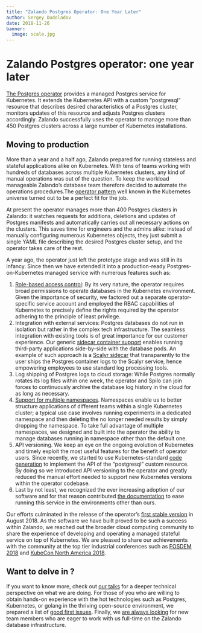 ```yaml
---
title: "Zalando Postgres Operator: One Year Later" 
author: Sergey Dudoladov 
date: 2018-11-26
banner:
  image: scale.jpg
---
```


# Zalando Postgres operator: one year later

[The Postgres operator](https://github.com/zalando-incubator/postgres-operator) provides a managed Postgres service for Kubernetes. It extends the Kubernetes API with a custom “postgresql” resource that describes desired characteristics of a Postgres cluster, monitors updates of this resource and adjusts Postgres clusters accordingly. Zalando successfully uses the operator to manage more than 450 Postgres clusters across a large number of Kubernetes installations.

## Moving to production

More than a year and a half ago, Zalando prepared for running stateless and stateful applications alike on Kubernetes. With tens of teams working with hundreds of databases across multiple Kubernetes clusters, any kind of manual operations was out of the question. To keep the workload manageable Zalando’s database team therefore decided to automate the operations procedures.The [operator pattern](https://coreos.com/blog/introducing-operators.html) well known in the Kubernetes universe turned out to be a perfect fit for the job.

At present the operator manages more than 400 Postgres clusters in Zalando: it watches requests for additions, deletions and updates of Postgres manifests and automatically carries out all necessary actions on the clusters. This saves time for engineers and the admins alike: instead of manually configuring numerous Kubernetes objects, they just submit a single YAML file describing the desired Postgres cluster setup, and the operator takes care of the rest.

A year ago, the operator just left the prototype stage and was still in its infancy. Since then we have extended it into a production-ready Postgres-on-Kubernetes managed service with numerous features such as:
1. [Role-based access control](https://github.com/zalando-incubator/postgres-operator/blob/master/docs/administrator.md#role-based-access-control-for-the-operator): By its very nature, the operator requires broad permissions to operate databases in the Kubernetes environment.  Given the importance of security, we factored out a separate operator-specific service account and employed the RBAC capabilities of Kubernetes to precisely define the rights required by the operator adhering to the principle of least privilege.
2. Integration with external services: Postgres databases do not run in isolation but rather in the complex tech infrastructure. The seamless integration with existing tools is of great importance for our customer experience. Our generic [sidecar container support](https://github.com/zalando-incubator/postgres-operator/blob/master/docs/reference/cluster_manifest.md#sidecar-definitions) enables running third-party applications side-by-side with the database pods. An example of such approach is a [Scalyr sidecar](https://github.com/zalando-incubator/postgres-operator/blob/master/docs/reference/operator_parameters.md#scalyr-options) that transparently to the user ships the Postgres container logs  to the Scalyr service, hence empowering employees to use standard log processing tools.
3. Log shipping of Postgres logs to cloud storage: While Postgres normally rotates its log files within one week, the operator and Spilo can join forces to continuously archive the database log history in the cloud for as long as necessary.
4. [Support for multiple namespaces](https://github.com/zalando-incubator/postgres-operator/blob/master/docs/administrator.md#select-the-namespace-to-deploy-to). Namespaces enable us to better structure applications of different teams within a single Kubernetes cluster; a typical use case involves running experiments in a dedicated namespace and then deleting the no longer needed results by simply dropping the namespace.  To take full advantage of multiple namespaces, we designed and built into the operator the ability to manage databases running in namespace other than the default one. 
5. API versioning.  We keep an eye on the ongoing evolution of Kubernetes and timely exploit the most useful features for the benefit of operator users. Since recently, we started to use Kubernetes-standard [code generation](https://github.com/zalando-incubator/postgres-operator/blob/4543bfde96aac406240ee2f1faa591bae7c6b83d/docs/developer.md#code-generation) to implement the API of the “postgresql” custom resource. By doing so we introduced  API versioning to the operator and greatly reduced the manual effort needed to support new Kubernetes versions within the operator codebase.
6. Last by not least, we recognized the ever increasing adoption of our software and for that reason contributed [the documentation](https://postgres-operator.readthedocs.io/en/latest/) to ease running this service in the environments other than ours.

Our efforts culminated in the release of the operator’s [first stable version](https://github.com/zalando-incubator/postgres-operator/releases/tag/v1.0.0) in August 2018. As the software we have built proved to be such a success within Zalando, we reached out the broader cloud computing community to share the experience of developing and operating a managed stateful service on top of Kubernetes. We are pleased to share our achievements with the community at the top tier industrial conferences such as [FOSDEM 2018](https://archive.fosdem.org/2018/schedule/event/blue_elephant_on_demand_postgres_kubernetes/) and [KubeCon North America 2018](https://kccna18.sched.com/event/GrU0).

## Want to delve in ?

If you want to know more, check out [our talks](https://github.com/zalando-incubator/postgres-operator/blob/master/docs/index.md#talks) for a deeper technical perspective on what we are doing. For those of you who are willing to obtain hands-on experience with the hot technologies such as Postgres, Kubernetes, or golang in the thriving open-source environment, we prepared a list of [good first issues](https://github.com/zalando-incubator/postgres-operator/issues?utf8=%E2%9C%93&q=is%3Aissue+is%3Aopen+label%3A%22good+first+issue%22). Finally, we [are always looking](https://jobs.zalando.com/jobs/570376-senior-database-engineer-postgresql/) for new team members who are eager to work with us full-time on the Zalando database infrastructure.
